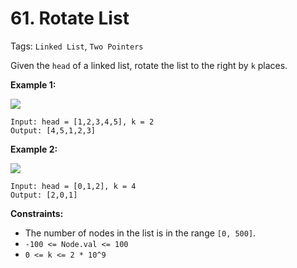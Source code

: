 # 61. Rotate List

Tags: `Linked List`, `Two Pointers`

Given the `head` of a linked list, rotate the list to the right by `k` places.

**Example 1:**

![](https://assets.leetcode.com/uploads/2020/11/13/rotate1.jpg)
```
Input: head = [1,2,3,4,5], k = 2
Output: [4,5,1,2,3]
```

**Example 2:**

![](https://assets.leetcode.com/uploads/2020/11/13/roate2.jpg)
```
Input: head = [0,1,2], k = 4
Output: [2,0,1]
```

**Constraints:**

*   The number of nodes in the list is in the range `[0, 500]`.
*   `-100 <= Node.val <= 100`
*   `0 <= k <= 2 * 10^9`